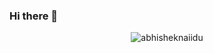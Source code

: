 ### Hi there 👋
<p align="center"> <img src="https://github-readme-stats.vercel.app/api?username=shmyaks&show_icons=true&theme=gotham" alt="abhisheknaiidu" />

